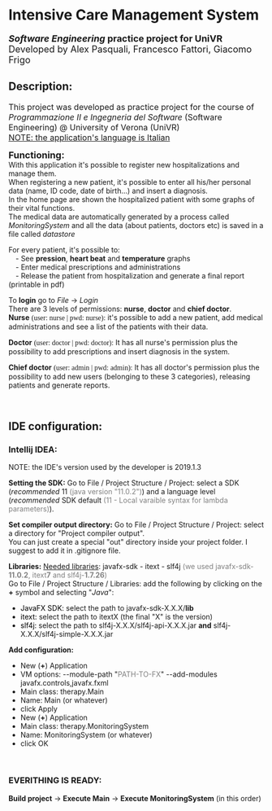 # Intensive Care Management System

<font size=4>***Software Engineering* practice project for UniVR**</font><br>
<font size=4>Developed by Alex Pasquali, Francesco Fattori, Giacomo Frigo</font>

## Description:

<p>
	<font size=3>
		This project was developed as practice project for the course of <i>Programmazione II e Ingegneria del Software</i> (Software Engineering) @ University of Verona (UniVR)<br>
		<u>NOTE: the application's language is Italian</u>
	</font>
</p>


<p>
	<font size=4><b>Functioning:</b></font><br>
	With this application it's possible to register new hospitalizations and manage them.<br>
	When registering a new patient, it's possible to enter all his/her personal data (name, ID code, date of birth...) and insert a diagnosis.<br>
	In the home page are shown the hospitalized patient with some graphs of their vital functions. <br>
	The medical data are automatically generated by a process called <i>MonitoringSystem</i> and all the data (about patients, doctors etc) is saved in a file called <i>datastore</i>
</p>

<p>
	For every patient, it's possible to: <br>
	&emsp;- See <b>pression</b>, <b>heart beat</b> and <b>temperature</b> graphs <br>
	&emsp;- Enter medical prescriptions and administrations <br>
	&emsp;- Release the patient from hospitalization and generate a final report (printable in pdf)
</p>


To **login** go to *File* -> *Login*<br>
There are 3 levels of permissions: **nurse**, **doctor** and **chief doctor**.<br>
**Nurse** <font face="consolas">(user: nurse | pwd: nurse):</font>
it's possible to add a new patient, add medical administrations and see a list of the patients with their data.

**Doctor** <font face="consolas">(user: doctor | pwd: doctor):</font>
It has all nurse's permission plus the possibility to add prescriptions and insert diagnosis in the system.

**Chief doctor** <font face="consolas">(user: admin | pwd: admin):</font>
It has all doctor's permission plus the possibility to add new users (belonging to these 3 categories), releasing patients and generate reports.

<br>


## IDE configuration:
### Intellij IDEA:

NOTE: the IDE's version used by the developer is 2019.1.3

**Setting the SDK:** Go to File / Project Structure / Project: select a SDK (*recommended* 11 <font color="gray">(java version "11.0.2")</font>) and a language level (*recommended* SDK default <font color="gray">(11 - Local varaible syntax for lambda parameters)</font>).

**Set compiler output directory:** Go to File / Project Structure / Project: select a directory for "Project compiler output".<br>
You can just create a special "out" directory inside your project folder. I suggest to add it in .gitignore file.

**Libraries:** <u>Needed libraries</u>: javafx-sdk - itext - slf4j
<font color="gray">
	(we used javafx-sdk-<b>11.0.2</b>, itext<b>7</b> and slf4j-<b>1.7.26</b>)
</font>
<br>
Go to File / Project Structure / Libraries: add the following by clicking on the **+** symbol and selecting "*Java*":
<br>
- <font color="black">JavaFX SDK:</font> select the path to javafx-sdk-X.X.X/**lib**<br>
- <font color="black">itext:</font> select the path to itextX (the final "X" is the version)<br>
- <font color="black">slf4j:</font> select the path to slf4j-X.X.X/slf4j-api-X.X.X.jar **and** slf4j-X.X.X/slf4j-simple-X.X.X.jar

**Add configuration:** <br>
- New (<b>+</b>) Application <br>
- VM options: --module-path "<font color="gray">PATH-TO-FX</font>" --add-modules javafx.controls,javafx.fxml <br>
- Main class: therapy.Main <br>
- Name: Main (or whatever) <br>
- click Apply <br>
- New (<b>+</b>) Application <br>
- Main class: therapy.MonitoringSystem <br>
- Name: MonitoringSystem (or whatever) <br>
- click OK
<br>

### EVERITHING IS READY:
**Build project** ->
**Execute Main** ->
**Execute MonitoringSystem** (in this order)